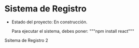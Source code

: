 <h1> Sistema de Registro </h1>

- Estado del proyecto: En construcción.

  Para ejecutar el sistema, debes poner:
  """npm install react"""


Ssitema de Registro 2
